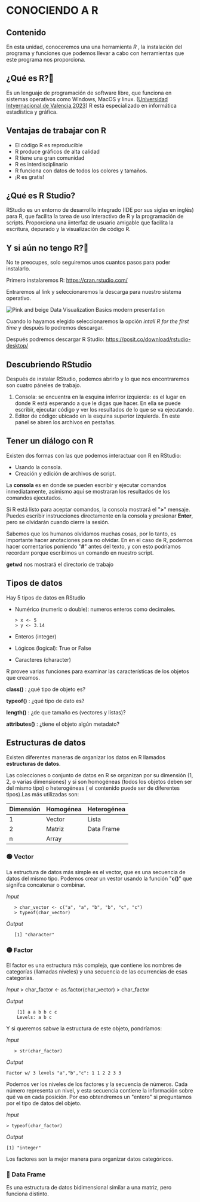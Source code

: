 # CONOCIENDO A R

## Contenido
En esta unidad, conoceremos una una herramienta *R* , la instalación del programa y funciones que podemos llevar a cabo con herramientas que este programa nos proporciona.

## ¿Qué es R?🤨
Es un lenguaje de programación de software libre, que funciona en sistemas operativos como Windows, MacOS y linux. ([Universidad Intyernacional de Valencia,2023](https://www.universidadviu.com/es/actualidad/nuestros-expertos/lenguaje-de-programacion-r-que-es-caracteristicas-e-importancia-en-el-big-data))
R está especializado en informática estadística y gráfica.

## Ventajas de trabajar con R
- El código R es reproducible
- R produce gráficos de alta calidad
- R tiene una gran comunidad
-  R es interdisciplinario
- R funciona con datos de todos los colores y tamaños.
- ¡R es gratis!

## ¿Qué es R Studio?

RStudio es un entorno de desarrolllo integrado (IDE por sus siglas en inglés) para R, que facilita la tarea de uso interactivo de R y la programación de scripts. Proporciona una iinterfaz de usuario amigable que facilita la escritura, depurado y la visualización de código R. 

## Y si aún no tengo R?🥲
No te preocupes, solo seguiremos unos cuantos pasos para poder instalarlo. 

Primero instalaremos R:
 https://cran.rstudio.com/

Entraremos al link y seleccionaremos la descarga para nuestro sistema operativo.

 ![Pink and beige Data Visualization Basics modern presentation](https://github.com/landalab0/IntroduccionBioinformaticaLinux/assets/160524982/fafc53fa-095f-4cee-8238-1073f1a77324)

Cuando lo hayamos elegido seleccionaremos la opción *intall R for the first time* y después lo podremos descargar.

Después podremos descargar R Studio:
https://posit.co/download/rstudio-desktop/

## Descubriendo RStudio

Después de instalar RStudio, podemos abrirlo y lo que nos encontraremos son cuatro páneles de trabajo.
1. Consola: se encuentra en la esquina inferiror izquierda: es el lugar en donde R está esperando a que le digas que hacer. En ella se puede escribir, ejecutar código y ver los resultados de lo que se va ejecutando.
2. Editor de código: ubicado en la esquina superior izquierda. En este panel se abren los archivos en pestañas.


## Tener un diálogo con R

Existen dos formas con las que podemos interactuar con R en RStudio:
- Usando la consola.
- Creación y edición de archivos de script.

La **consola** es en donde se pueden escribir y ejecutar comandos inmediatamente, asímismo aquí se mostraran los resultados de los comandos ejecutados.

Si R está listo para aceptar comandos, la consola mostrará el "**>**" mensaje. Puedes escribir instrucciones directamente en la consola y presionar **Enter**, pero se olvidarán cuando cierre la sesión. 

Sabemos que los humanos olvidamos muchas cosas, por lo tanto, es importante hacer anotaciones para no olvidar. En en el caso de R, podemos hacer comentarios poniendo  "**#**" antes del texto, y con esto podríamos recordarr porque escribimos un comando en nuestro script.


**getwd** nos mostrará el directorio de trabajo

## Tipos de datos

Hay 5 tipos de datos en RStudio
- Numérico (numeric o double): numeros enteros como decimales.

      > x <- 5
      > y <- 3.14

- Enteros (integer)
- Lógicos (logical): True or False
- Caracteres (character)


R provee varias funciones para examinar las características de los objetos que creamos.

**class()** : ¿qué tipo de objeto es?

**typeof()** : ¿qué tipo de dato es?

**length()** : ¿de que tamaño es (vectores y listas)?

**attributes()** : ¿tiene el objeto algún metadato?

## Estructuras de datos
Existen diferentes maneras de organizar los datos en R llamados **estructuras de datos**.

Las colecciones o conjunto de datos en R se organizan por su dimensión (1, 2, o varias dimensiones) y si son homogéneas (todos los objetos deben ser del mismo tipo) o heterogéneas ( el contenido puede ser de diferentes tipos).Las más utilizadas son:

| Dimensión  |   Homogénea   |   Heterogénea  |
| -----------|---------------|----------------|
|     1      |     Vector    |     Lista      | 
|     2      |     Matriz    |   Data Frame   |
|     n      |     Array     |                |


### 🟢 Vector

La estructura de datos más simple es el vector, que es una secuencia de datos del mismo tipo. Podemos crear un vestor usando la función "**c()**" que signifca concatenar o combinar.

*Input*

       > char_vector <- c("a", "a", "b", "b", "c", "c")
       > typeof(char_vector)

*Output*

       [1] "character"

### 🟡 Factor

El factor es una estructura más compleja, que contiene los nombres de categorías (llamadas niveles) y una secuencia de las ocurrencias de esas categorías.

*Input*
       > char_factor <- as.factor(char_vector)
       > char_factor

*Output*

        [1] a a b b c c
        Levels: a b c
        
Y si queremos sabwe la estructura de este objeto, pondríamos:

*Input*

       > str(char_factor)

*Output*

    Factor w/ 3 levels "a","b","c": 1 1 2 2 3 3
    
Podemos ver los niveles de los factores y la secuencia de números. Cada número representa un  nivel, y esta secuencia contiene la información sobre qué va en cada posición. Por eso obtendremos un "entero" si preguntamos por el tipo de datos del objeto.

*Input*

    > typeof(char_factor)

*Output*

    [1] "integer"

Los factores son la mejor manera para organizar datos categóricos.

### 🔵 Data Frame

Es una estructura de datos bidimensional similar a una matriz, pero funciona distinto.






